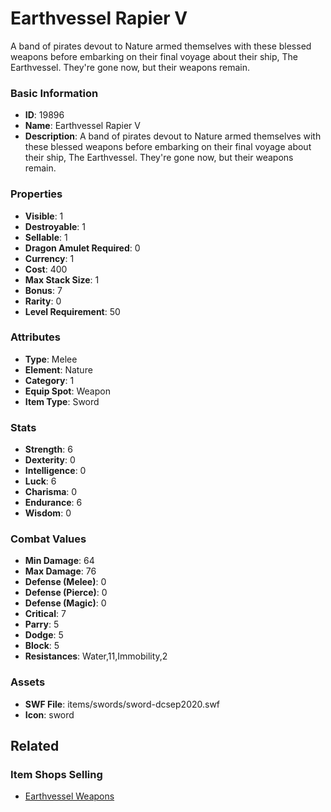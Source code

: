 # Earthvessel Rapier V

A band of pirates devout to Nature armed themselves with these blessed weapons before embarking on their final voyage about their ship, The Earthvessel. They're gone now, but their weapons remain.

### Basic Information

- **ID**: 19896
- **Name**: Earthvessel Rapier V
- **Description**: A band of pirates devout to Nature armed themselves with these blessed weapons before embarking on their final voyage about their ship, The Earthvessel. They&#039;re gone now, but their weapons remain.

### Properties

- **Visible**: 1
- **Destroyable**: 1
- **Sellable**: 1
- **Dragon Amulet Required**: 0
- **Currency**: 1
- **Cost**: 400
- **Max Stack Size**: 1
- **Bonus**: 7
- **Rarity**: 0
- **Level Requirement**: 50

### Attributes

- **Type**: Melee
- **Element**: Nature
- **Category**: 1
- **Equip Spot**: Weapon
- **Item Type**: Sword

### Stats

- **Strength**: 6
- **Dexterity**: 0
- **Intelligence**: 0
- **Luck**: 6
- **Charisma**: 0
- **Endurance**: 6
- **Wisdom**: 0

### Combat Values

- **Min Damage**: 64
- **Max Damage**: 76
- **Defense (Melee)**: 0
- **Defense (Pierce)**: 0
- **Defense (Magic)**: 0
- **Critical**: 7
- **Parry**: 5
- **Dodge**: 5
- **Block**: 5
- **Resistances**: Water,11,Immobility,2

### Assets

- **SWF File**: items/swords/sword-dcsep2020.swf
- **Icon**: sword

## Related

### Item Shops Selling

- [Earthvessel Weapons](../item-shops/678-earthvessel-weapons.md)

